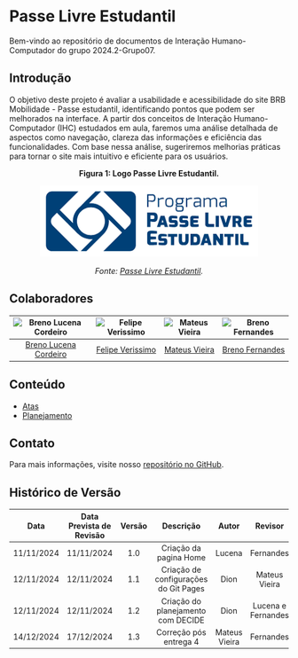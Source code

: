 # Passe Livre Estudantil

Bem-vindo ao repositório de documentos de Interação Humano-Computador do grupo 2024.2-Grupo07.

## Introdução

O objetivo deste projeto é avaliar a usabilidade e acessibilidade do site BRB Mobilidade - Passe estudantil, identificando pontos que podem ser melhorados na interface. A partir dos conceitos de Interação Humano-Computador (IHC) estudados em aula, faremos uma análise detalhada de aspectos como navegação, clareza das informações e eficiência das funcionalidades. Com base nessa análise, sugeriremos melhorias práticas para tornar o site mais intuitivo e eficiente para os usuários.

<p align="center"><b>Figura 1: Logo Passe Livre Estudantil.</b></p>

<p align="center">
    <img src="assets/passeLivreEstudantilintroducao.png" alt="Logo Passe Livre Estudantil">
</p>

<p align="center"><i>Fonte: <a href="https://www.passelivrers.com.br/">Passe Livre Estudantil</a>.</i></p>

## Colaboradores

| ![Breno Lucena Cordeiro](https://avatars.githubusercontent.com/u/82223777?v=4) | ![Felipe Verissimo](https://avatars.githubusercontent.com/u/101402657?v=4) | ![Mateus Vieira](https://avatars.githubusercontent.com/u/61623585?v=4) | ![Breno Fernandes](https://avatars.githubusercontent.com/u/132412607?v=4) |
| :----------------------------------------------------------------------------: | :------------------------------------------------------------------------: | :--------------------------------------------------------------------: | :-----------------------------------------------------------------------: |
|             [Breno Lucena Cordeiro](https://github.com/BrenoLUCO)              |             [Felipe Verissimo](https://github.com/verissimoo)              |               [Mateus Vieira](https://github.com/matix0)               |              [Breno Fernandes](https://github.com/Brenofrds)              |

## Conteúdo

- [Atas](./atas/ata-1.md)
- [Planejamento](./planejamento/cronograma.md)

## Contato

Para mais informações, visite nosso [repositório no GitHub](https://github.com/Interacao-Humano-Computador/2024.2-Grupo07).

## Histórico de Versão

|    Data    | Data Prevista de Revisão | Versão |               Descrição               |     Autor     |      Revisor       |
| :--------: | :----------------------: | :----: | :-----------------------------------: | :-----------: | :----------------: |
| 11/11/2024 |        11/11/2024        |  1.0   |        Criação da pagina Home         |    Lucena     |     Fernandes      |
| 12/11/2024 |        12/11/2024        |  1.1   | Criação de configurações do Git Pages |     Dion      |   Mateus Vieira    |
| 12/11/2024 |        12/11/2024        |  1.2   |  Criação do planejamento com DECIDE   |     Dion      | Lucena e Fernandes |
| 14/12/2024 |        17/12/2024        |  1.3   |        Correção pós entrega 4         | Mateus Vieira |     Fernandes      |
